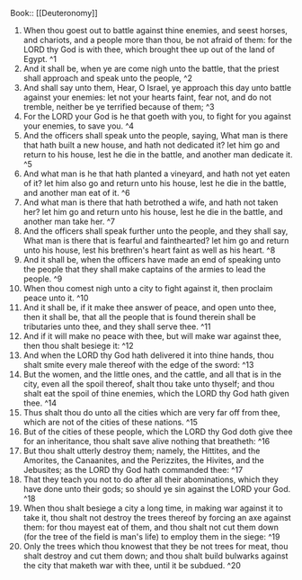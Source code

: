  Book:: [[Deuteronomy]]
 1. When thou goest out to battle against thine enemies, and seest horses, and chariots, and a people more than thou, be not afraid of them: for the LORD thy God is with thee, which brought thee up out of the land of Egypt. ^1
 2. And it shall be, when ye are come nigh unto the battle, that the priest shall approach and speak unto the people, ^2
 3. And shall say unto them, Hear, O Israel, ye approach this day unto battle against your enemies: let not your hearts faint, fear not, and do not tremble, neither be ye terrified because of them; ^3
 4. For the LORD your God is he that goeth with you, to fight for you against your enemies, to save you. ^4
 5. And the officers shall speak unto the people, saying, What man is there that hath built a new house, and hath not dedicated it? let him go and return to his house, lest he die in the battle, and another man dedicate it. ^5
 6. And what man is he that hath planted a vineyard, and hath not yet eaten of it? let him also go and return unto his house, lest he die in the battle, and another man eat of it. ^6
 7. And what man is there that hath betrothed a wife, and hath not taken her? let him go and return unto his house, lest he die in the battle, and another man take her. ^7
 8. And the officers shall speak further unto the people, and they shall say, What man is there that is fearful and fainthearted? let him go and return unto his house, lest his brethren's heart faint as well as his heart. ^8
 9. And it shall be, when the officers have made an end of speaking unto the people that they shall make captains of the armies to lead the people. ^9
 10. When thou comest nigh unto a city to fight against it, then proclaim peace unto it. ^10
 11. And it shall be, if it make thee answer of peace, and open unto thee, then it shall be, that all the people that is found therein shall be tributaries unto thee, and they shall serve thee. ^11
 12. And if it will make no peace with thee, but will make war against thee, then thou shalt besiege it: ^12
 13. And when the LORD thy God hath delivered it into thine hands, thou shalt smite every male thereof with the edge of the sword: ^13
 14. But the women, and the little ones, and the cattle, and all that is in the city, even all the spoil thereof, shalt thou take unto thyself; and thou shalt eat the spoil of thine enemies, which the LORD thy God hath given thee. ^14
 15. Thus shalt thou do unto all the cities which are very far off from thee, which are not of the cities of these nations. ^15
 16. But of the cities of these people, which the LORD thy God doth give thee for an inheritance, thou shalt save alive nothing that breatheth: ^16
 17. But thou shalt utterly destroy them; namely, the Hittites, and the Amorites, the Canaanites, and the Perizzites, the Hivites, and the Jebusites; as the LORD thy God hath commanded thee: ^17
 18. That they teach you not to do after all their abominations, which they have done unto their gods; so should ye sin against the LORD your God. ^18
 19. When thou shalt besiege a city a long time, in making war against it to take it, thou shalt not destroy the trees thereof by forcing an axe against them: for thou mayest eat of them, and thou shalt not cut them down (for the tree of the field is man's life) to employ them in the siege: ^19
 20. Only the trees which thou knowest that they be not trees for meat, thou shalt destroy and cut them down; and thou shalt build bulwarks against the city that maketh war with thee, until it be subdued. ^20
